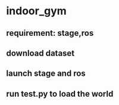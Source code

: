 # indoor_gym

## requirement: stage,ros

## download dataset

## launch stage and ros

## run test.py to load the world